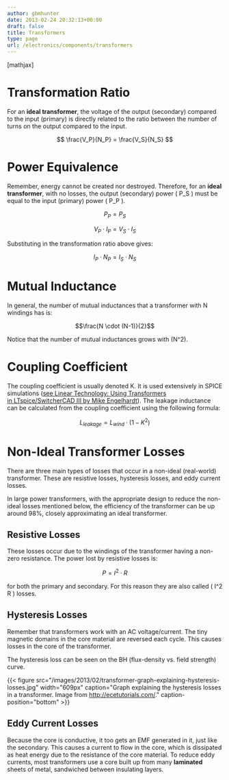 ```yaml
---
author: gbmhunter
date: 2013-02-24 20:32:13+00:00
draft: false
title: Transformers
type: page
url: /electronics/components/transformers
---
```


[mathjax]

# Transformation Ratio

For an **ideal transformer**, the voltage of the output (secondary) compared to the input (primary) is directly related to the ratio between the number of turns on the output compared to the input.

$$ \frac{V_P}{N_P} = \frac{V_S}{N_S} $$

# Power Equivalence

Remember, energy cannot be created nor destroyed. Therefore, for an **ideal transformer**, with no losses, the output (secondary) power \( P_S \) must be equal to the input (primary) power \( P_P \).

$$ P_P = P_S $$

$$ V_P \cdot I_P = V_S \cdot I_S $$

Substituting in the transformation ratio above gives:

$$ I_P \cdot N_P = I_S \cdot N_S $$

# Mutual Inductance

In general, the number of mutual inductances that a transformer with N windings has is:

$$\frac{N \cdot (N-1)}{2}$$

Notice that the number of mutual inductances grows with \(N^2\).

# Coupling Coefficient

The coupling coefficient is usually denoted K. It is used extensively in SPICE simulations ([see Linear Technology: Using Transformers in LTspice/SwitcherCAD III by Mike Engelhardt](http://cds.linear.com/docs/en/lt-journal/LTMag-V16N3-23-LTspice_Transformers-MikeEngelhardt.pdf)). The leakage inductance can be calculated from the coupling coefficient using the following formula:

$$L_{leakage} = L_{wind} \cdot (1 - K^2)$$

# Non-Ideal Transformer Losses

There are three main types of losses that occur in a non-ideal (real-world) transformer. These are resistive losses, hysteresis losses, and eddy current losses.

In large power transformers, with the appropriate design to reduce the non-ideal losses mentioned below, the efficiency of the transformer can be up around 98%, closely approximating an ideal transformer.

## Resistive Losses

These losses occur due to the windings of the transformer having a non-zero resistance. The power lost by resistive losses is:

$$ P = I^2 \cdot R $$

for both the primary and secondary. For this reason they are also called \( I^2 R \) losses.

## Hysteresis Losses

Remember that transformers work with an AC voltage/current. The tiny magnetic domains in the core material are reversed each cycle. This causes losses in the core of the transformer.

The hysteresis loss can be seen on the BH (flux-density vs. field strength) curve.

{{< figure src="/images/2013/02/transformer-graph-explaining-hysteresis-losses.jpg" width="609px" caption="Graph explaining the hysteresis losses in a transformer. Image from http://ecetutorials.com/." caption-position="bottom" >}}

## Eddy Current Losses

Because the core is conductive, it too gets an EMF generated in it, just like the secondary. This causes a current to flow in the core, which is dissipated as heat energy due to the resistance of the core material. To reduce eddy currents, most transformers use a core built up from many **laminated** sheets of metal, sandwiched between insulating layers.

 
